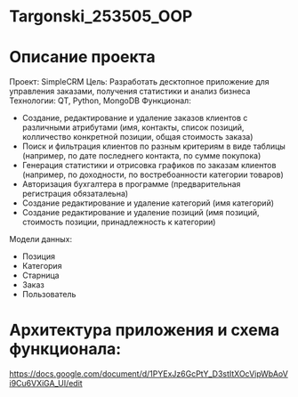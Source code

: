 # Targonski_253505_OOP
# Описание проекта
Проект: SimpleCRM
Цель: Разработать десктопное приложение для управления заказами, получения статистики и анализ бизнеса
Технологии: QT, Python, MongoDB
Функционал:
- Создание, редактирование и удаление заказов клиентов с различными атрибутами (имя, контакты, список позиций, колличество конкретной позиции, общая стоимость заказа)
- Поиск и фильтрация клиентов по разным критериям в виде таблицы (например, по дате последнего контакта, по сумме покупока)
- Генерация статистики и отрисовка графиков по заказам клиентов (например, по доходности, по востребоанности категории товаров)
- Авторизация бухгалтера в программе (предварительная регистрация обязаталеьна)
- Создание редактирование и удаление категорий (имя категорий)
- Создание редактирование и удаление позиций (имя позиций, стоимость позиции, принадлежность к категории)

Модели данных:
- Позиция
- Категория
- Старница
- Заказ
- Пользователь
# Архитектура приложения и схема функционала:
https://docs.google.com/document/d/1PYExJz6GcPtY_D3stItXOcVipWbAoVi9Cu6VXiGA_UI/edit
